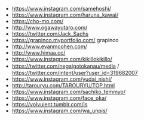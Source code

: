 * https://www.instagram.com/samehoshi/
* https://www.instagram.com/haruna_kawai/
* https://cho-mo.com/
* http://www.ogawayutaro.com/
* https://twitter.com/Jack_Sachs
* https://grapinco.myportfolio.com/ grapinco
* http://www.evanmcohen.com/
* http://www.himaa.cc/
* https://www.instagram.com/kikillokikillo/
* https://twitter.com/negaigotokanau/media / 　https://twitter.com/intent/user?user_id=319682007
* https://www.instagram.com/yudai_nishi/
* http://tarouryu.com/TAROURYU/TOP.html
* https://www.instagram.com/sachiko_temmyo/
* https://www.instagram.com/face_oka/
* https://volvulent.tumblr.com/is 
* https://www.instagram.com/wa_unpis/
